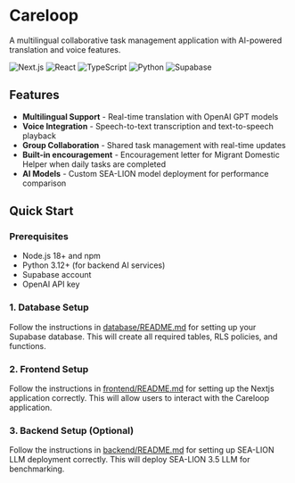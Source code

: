 # Careloop

A multilingual collaborative task management application with AI-powered translation and voice features.

![Next.js](https://img.shields.io/badge/Next.js-15-black) ![React](https://img.shields.io/badge/React-19-blue) ![TypeScript](https://img.shields.io/badge/TypeScript-5-blue) ![Python](https://img.shields.io/badge/Python-3.12-yellow) ![Supabase](https://img.shields.io/badge/Supabase-Database-green)

## Features

- **Multilingual Support** - Real-time translation with OpenAI GPT models
- **Voice Integration** - Speech-to-text transcription and text-to-speech playback
- **Group Collaboration** - Shared task management with real-time updates
- **Built-in encouragement** - Encouragement letter for Migrant Domestic Helper when daily tasks are completed
- **AI Models** - Custom SEA-LION model deployment for performance comparison

## Quick Start

### Prerequisites

- Node.js 18+ and npm
- Python 3.12+ (for backend AI services)
- Supabase account
- OpenAI API key

### 1. Database Setup
Follow the instructions in [database/README.md](database/README.md) for setting up your Supabase database.
This will create all required tables, RLS policies, and functions.

### 2. Frontend Setup
Follow the instructions in [frontend/README.md](frontend/README.md) for setting up the Nextjs application correctly.
This will allow users to interact with the Careloop application.

### 3. Backend Setup (Optional)
Follow the instructions in [backend/README.md](backend/README.md) for setting up SEA-LION LLM deployment correctly.
This will deploy SEA-LION 3.5 LLM for benchmarking.